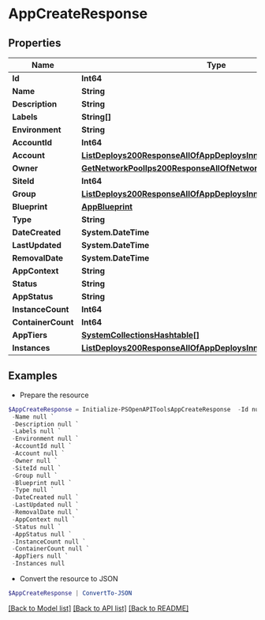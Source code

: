 # AppCreateResponse
## Properties

Name | Type | Description | Notes
------------ | ------------- | ------------- | -------------
**Id** | **Int64** |  | [optional] 
**Name** | **String** |  | [optional] 
**Description** | **String** |  | [optional] 
**Labels** | **String[]** |  | [optional] 
**Environment** | **String** |  | [optional] 
**AccountId** | **Int64** |  | [optional] 
**Account** | [**ListDeploys200ResponseAllOfAppDeploysInnerInstance**](ListDeploys200ResponseAllOfAppDeploysInnerInstance.md) |  | [optional] 
**Owner** | [**GetNetworkPoolIps200ResponseAllOfNetworkPoolIpsInnerCreatedBy**](GetNetworkPoolIps200ResponseAllOfNetworkPoolIpsInnerCreatedBy.md) |  | [optional] 
**SiteId** | **Int64** |  | [optional] 
**Group** | [**ListDeploys200ResponseAllOfAppDeploysInnerInstance**](ListDeploys200ResponseAllOfAppDeploysInnerInstance.md) |  | [optional] 
**Blueprint** | [**AppBlueprint**](AppBlueprint.md) |  | [optional] 
**Type** | **String** |  | [optional] 
**DateCreated** | **System.DateTime** |  | [optional] 
**LastUpdated** | **System.DateTime** |  | [optional] 
**RemovalDate** | **System.DateTime** |  | [optional] 
**AppContext** | **String** |  | [optional] 
**Status** | **String** |  | [optional] 
**AppStatus** | **String** |  | [optional] 
**InstanceCount** | **Int64** |  | [optional] 
**ContainerCount** | **Int64** |  | [optional] 
**AppTiers** | [**SystemCollectionsHashtable[]**](SystemCollectionsHashtable.md) |  | [optional] 
**Instances** | [**ListDeploys200ResponseAllOfAppDeploysInnerInstance[]**](ListDeploys200ResponseAllOfAppDeploysInnerInstance.md) |  | [optional] 

## Examples

- Prepare the resource
```powershell
$AppCreateResponse = Initialize-PSOpenAPIToolsAppCreateResponse  -Id null `
 -Name null `
 -Description null `
 -Labels null `
 -Environment null `
 -AccountId null `
 -Account null `
 -Owner null `
 -SiteId null `
 -Group null `
 -Blueprint null `
 -Type null `
 -DateCreated null `
 -LastUpdated null `
 -RemovalDate null `
 -AppContext null `
 -Status null `
 -AppStatus null `
 -InstanceCount null `
 -ContainerCount null `
 -AppTiers null `
 -Instances null
```

- Convert the resource to JSON
```powershell
$AppCreateResponse | ConvertTo-JSON
```

[[Back to Model list]](../README.md#documentation-for-models) [[Back to API list]](../README.md#documentation-for-api-endpoints) [[Back to README]](../README.md)

